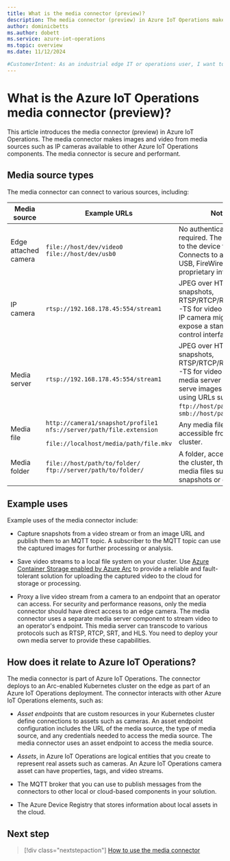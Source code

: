 ```yaml
---
title: What is the media connector (preview)?
description: The media connector (preview) in Azure IoT Operations makes media from media sources such as IP cameras available to other Azure IoT Operations components.
author: dominicbetts
ms.author: dobett
ms.service: azure-iot-operations
ms.topic: overview
ms.date: 11/12/2024

#CustomerIntent: As an industrial edge IT or operations user, I want to understand what the media connector is so that I can determine whether I can use it in my industrial IoT solution.
---
```


# What is the Azure IoT Operations media connector (preview)?

This article introduces the media connector (preview) in Azure IoT Operations. The media connector makes images and video from media sources such as IP cameras available to other Azure IoT Operations components. The media connector is secure and performant.

## Media source types

The media connector can connect to various sources, including:

| Media source | Example URLs | Notes |
|--------------| ---------------|-------|
| Edge attached camera | `file://host/dev/video0`<br/>`file://host/dev/usb0` | No authentication required. The URL refers to the device file. Connects to a node using USB, FireWire, MIPI, or proprietary interface. |
| IP camera | `rtsp://192.168.178.45:554/stream1` | JPEG over HTTP for snapshots, RTSP/RTCP/RTP/MJPEG-TS for video streams. An IP camera might also expose a standard ONVIF control interface. |
| Media server | `rtsp://192.168.178.45:554/stream1` | JPEG over HTTP for snapshots, RTSP/RTCP/RTP/MJPEG-TS for video streams. A media server can also serve images and videos using URLs such as `ftp://host/path` or `smb://host/path` |
| Media file | `http://camera1/snapshot/profile1`<br/>`nfs://server/path/file.extension`<br/>` file://localhost/media/path/file.mkv`  | Any media file with a URL accessible from the cluster. |
| Media folder | `file://host/path/to/folder/`<br/>`ftp://server/path/to/folder/` | A folder, accessible from the cluster, that contains media files such as snapshots or clips. |

## Example uses

Example uses of the media connector include:

- Capture snapshots from a video stream or from an image URL and publish them to an MQTT topic. A subscriber to the MQTT topic can use the captured images for further processing or analysis.

- Save video streams to a local file system on your cluster. Use [Azure Container Storage enabled by Azure Arc](/azure/azure-arc/container-storage/overview) to provide a reliable and fault-tolerant solution for uploading the captured video to the cloud for storage or processing.

- Proxy a live video stream from a camera to an endpoint that an operator can access. For security and performance reasons, only the media connector should have direct access to an edge camera. The media connector uses a separate media server component to stream video to an operator's endpoint. This media server can transcode to various protocols such as RTSP, RTCP, SRT, and HLS. You need to deploy your own media server to provide these capabilities.

## How does it relate to Azure IoT Operations?

The media connector is part of Azure IoT Operations. The connector deploys to an Arc-enabled Kubernetes cluster on the edge as part of an Azure IoT Operations deployment. The connector interacts with other Azure IoT Operations elements, such as:

- _Asset endpoints_ that are custom resources in your Kubernetes cluster define connections to assets such as cameras. An asset endpoint configuration includes the URL of the media source, the type of media source, and any credentials needed to access the media source. The media connector uses an asset endpoint to access the media source.

- _Assets_, in Azure IoT Operations are logical entities that you create to represent real assets such as cameras. An Azure IoT Operations camera asset can have properties, tags, and video streams.

- The MQTT broker that you can use to publish messages from the connectors to other local or cloud-based components in your solution.

- The Azure Device Registry that stores information about local assets in the cloud.

## Next step

> [!div class="nextstepaction"]
> [How to use the media connector](howto-use-media-connector.md)
